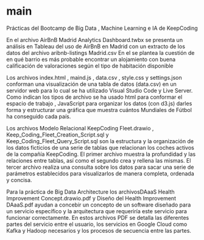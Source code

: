# main
Prácticas del Bootcamp de Big Data , Machine Learning e IA de KeepCoding

En el archivo AirBnB Madrid Analytics Dashboard.twbx se presenta un análisis en Tableau del uso de AirBnB en Madrid con un extracto de los datos del archivo aribnb-listings Madrid.csv
En el se plantea la cuestión de en qué barrio es más probable encontrar un alojamiento con buena calificación de valoraciones según el tipo de habitación disponible

Los archivos index.html , maind.js , data.csv , style.css y settings.json conforman una visualización de una tabla de datos (data.csv) en un servidor web para lo cual se ha utilizado Visual Studio Code y Live Server. 
Como indican los tipos de archivo se ha usado html para conformar el espacio de trabajo , JavaScript para organizar los datos (con d3.js) darles forma y estructurar una gráfica que muestra cuántos Mundiales de Fútbol ha conseguido cada país.

Los archivos Modelo Relacional KeepCoding Fleet.drawio , Keep_Coding_Fleet_Creation_Script.sql y Keep_Coding_Fleet_Query_Script.sql son la estructura y la organización de los datos ficticios de una serie de tablas que relacionan los coches activos de la compañía KeepCoding. El primer archivo muestra la profundidad y las relaciones entre tablas, así como el segundo crea y rellena las mismas. El tercer archivo realiza una consulta sobre los datos para sacar una serie de parámetros establecidos para visualizarlos de manera completa, ordenada y concisa.

Para la práctica de Big Data Architecture los archivosDAaaS Health Improvement Concept.drawio.pdf y Diseño del Health Improvement DAaaS.pdf ayudan a concebir un concepto de un software diseñado para un servicio específico y la arquitectura que requeriría este servicio para funcionar correctamente.
En estos archivos PDF se detalla las diferentes partes del servicio entre el usuario, los servicios en Google Cloud como Kafka y Hadoop necesarios y los procesos de secuencia entre las partes.
          

